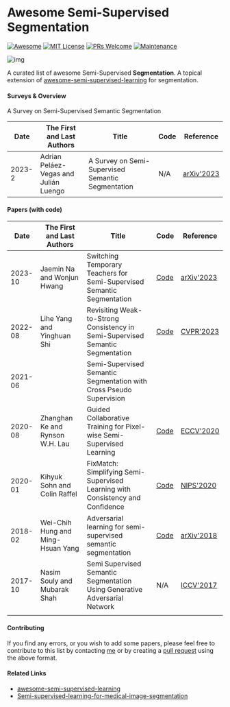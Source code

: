 # Awesome Semi-Supervised Segmentation

[![Awesome](https://awesome.re/badge.svg)](https://awesome.re/) [![MIT License](https://img.shields.io/badge/license-MIT-green.svg)](https://opensource.org/licenses/MIT) [![PRs Welcome](https://img.shields.io/badge/PRs-welcome-brightgreen.svg?style=flat-square)](http://makeapullrequest.com/) [![Maintenance](https://img.shields.io/badge/Maintained%3F-yes-green.svg)](https://github.com/likyoo/awesome-semi-supervised-segmentation/graphs/commit-activity)

![img](https://i.imgur.com/Ky2jxnj.png)

A curated list of awesome Semi-Supervised **Segmentation**. A topical extension of [awesome-semi-supervised-learning](https://github.com/yassouali/awesome-semi-supervised-learning) for segmentation.



#### Surveys & Overview

A Survey on Semi-Supervised Semantic Segmentation

| Date   | The First and Last Authors            | Title                                             | Code | Reference                                      |
| ------ | ------------------------------------- | ------------------------------------------------- | ---- | ---------------------------------------------- |
| 2023-2 | Adrian Peláez-Vegas and Julián Luengo | A Survey on Semi-Supervised Semantic Segmentation | N/A  | [arXiv'2023](https://arxiv.org/abs/2302.09899) |



#### Papers (with code)

| Date    | The First and Last Authors        | Title                                                        | Code                                                | Reference                                                    |
| ------- | --------------------------------- | ------------------------------------------------------------ | --------------------------------------------------- | ------------------------------------------------------------ |
| 2023-10 | Jaemin Na and Wonjun Hwang        | Switching Temporary Teachers for Semi-Supervised Semantic Segmentation | [Code](https://github.com/naver-ai/dual-teacher)    | [arXiv'2023](https://arxiv.org/abs/2310.18640)               |
| 2022-08 | Lihe Yang and Yinghuan Shi        | Revisiting Weak-to-Strong Consistency in Semi-Supervised Semantic Segmentation | [Code](https://github.com/LiheYoung/UniMatch)       | [CVPR'2023](https://openaccess.thecvf.com/content/CVPR2023/html/Yang_Revisiting_Weak-to-Strong_Consistency_in_Semi-Supervised_Semantic_Segmentation_CVPR_2023_paper.html) |
| 2021-06 |                                   | Semi-Supervised Semantic Segmentation with Cross Pseudo Supervision |                                                     |                                                              |
| 2020-08 | Zhanghan Ke and Rynson W.H. Lau   | Guided Collaborative Training for Pixel-wise Semi-Supervised Learning | [Code](https://github.com/ZHKKKe/PixelSSL)          | [ECCV'2020](https://arxiv.org/abs/2008.05258)                |
| 2020-01 | Kihyuk Sohn and Colin Raffel      | FixMatch: Simplifying Semi-Supervised Learning with Consistency and Conﬁdence | [Code](https://github.com/google-research/fixmatch) | [NIPS'2020](https://arxiv.org/abs/2001.07685)                |
| 2018-02 | Wei-Chih Hung and Ming-Hsuan Yang | Adversarial learning for semi-supervised semantic segmentation | [Code](https://github.com/hfslyc/AdvSemiSeg)        | [arXiv'2018](https://arxiv.org/abs/1802.07934)               |
| 2017-10 | Nasim Souly and Mubarak Shah      | Semi Supervised Semantic Segmentation Using Generative Adversarial Network | N/A                                                 | [ICCV'2017](https://openaccess.thecvf.com/content_iccv_2017/html/Souly__Semi_Supervised_ICCV_2017_paper.html) |
|         |                                   |                                                              |                                                     |                                                              |



#### Contributing

If you find any errors, or you wish to add some papers, please feel free to contribute to this list by contacting [me](https://likyoo.github.io/) or by creating a [pull request](https://github.com/likyoo/awesome-semi-supervised-segmentation/pulls) using the above format.



#### Related Links

- [awesome-semi-supervised-learning](https://github.com/yassouali/awesome-semi-supervised-learning)
- [Semi-supervised-learning-for-medical-image-segmentation](https://github.com/HiLab-git/SSL4MIS)